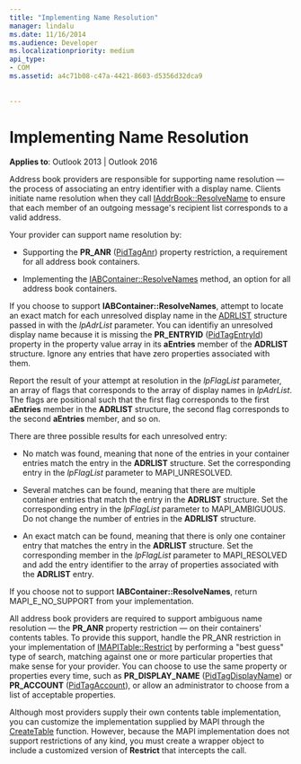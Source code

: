```yaml
---
title: "Implementing Name Resolution"
manager: lindalu
ms.date: 11/16/2014
ms.audience: Developer
ms.localizationpriority: medium
api_type:
- COM
ms.assetid: a4c71b08-c47a-4421-8603-d5356d32dca9
 
 
---
```


# Implementing Name Resolution

  
  
**Applies to**: Outlook 2013 | Outlook 2016 
  
Address book providers are responsible for supporting name resolution — the process of associating an entry identifier with a display name. Clients initiate name resolution when they call [IAddrBook::ResolveName](iaddrbook-resolvename.md) to ensure that each member of an outgoing message's recipient list corresponds to a valid address. 
  
Your provider can support name resolution by:
  
- Supporting the **PR_ANR** ([PidTagAnr](pidtaganr-canonical-property.md)) property restriction, a requirement for all address book containers.
    
- Implementing the [IABContainer::ResolveNames](iabcontainer-resolvenames.md) method, an option for all address book containers. 
    
If you choose to support **IABContainer::ResolveNames**, attempt to locate an exact match for each unresolved display name in the [ADRLIST](adrlist.md) structure passed in with the  _lpAdrList_ parameter. You can identifiy an unresolved display name because it is missing the **PR_ENTRYID** ([PidTagEntryId](pidtagentryid-canonical-property.md)) property in the property value array in its **aEntries** member of the **ADRLIST** structure. Ignore any entries that have zero properties associated with them. 
  
Report the result of your attempt at resolution in the _lpFlagList_ parameter, an array of flags that corresponds to the array of display names in  _lpAdrList_. The flags are positional such that the first flag corresponds to the first **aEntries** member in the **ADRLIST** structure, the second flag corresponds to the second **aEntries** member, and so on. 
  
There are three possible results for each unresolved entry:
  
- No match was found, meaning that none of the entries in your container entries match the entry in the **ADRLIST** structure. Set the corresponding entry in the _lpFlagList_ parameter to MAPI_UNRESOLVED. 
    
- Several matches can be found, meaning that there are multiple container entries that match the entry in the **ADRLIST** structure. Set the corresponding entry in the _lpFlagList_ parameter to MAPI_AMBIGUOUS. Do not change the number of entries in the **ADRLIST** structure. 
    
- An exact match can be found, meaning that there is only one container entry that matches the entry in the **ADRLIST** structure. Set the corresponding member in the _lpFlagList_ parameter to MAPI_RESOLVED and add the entry identifier to the array of properties associated with the **ADRLIST** entry. 
    
If you choose not to support **IABContainer::ResolveNames**, return MAPI_E_NO_SUPPORT from your implementation.
  
All address book providers are required to support ambiguous name resolution — the **PR_ANR** property restriction — on their containers' contents tables. To provide this support, handle the PR_ANR restriction in your implementation of [IMAPITable::Restrict](imapitable-restrict.md) by performing a "best guess" type of search, matching against one or more particular properties that make sense for your provider. You can choose to use the same property or properties every time, such as **PR_DISPLAY_NAME** ([PidTagDisplayName](pidtagdisplayname-canonical-property.md)) or **PR_ACCOUNT** ([PidTagAccount](pidtagaccount-canonical-property.md)), or allow an administrator to choose from a list of acceptable properties. 
  
Although most providers supply their own contents table implementation, you can customize the implementation supplied by MAPI through the [CreateTable](createtable.md) function. However, because the MAPI implementation does not support restrictions of any kind, you must create a wrapper object to include a customized version of **Restrict** that intercepts the call. 
  


